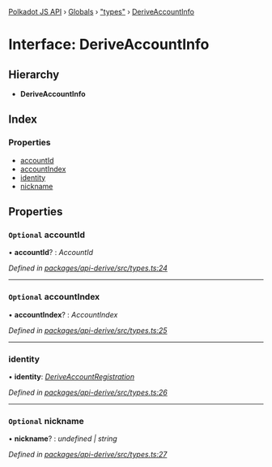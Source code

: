 [Polkadot JS API](../README.md) › [Globals](../globals.md) › ["types"](../modules/_types_.md) › [DeriveAccountInfo](_types_.deriveaccountinfo.md)

# Interface: DeriveAccountInfo

## Hierarchy

* **DeriveAccountInfo**

## Index

### Properties

* [accountId](_types_.deriveaccountinfo.md#optional-accountid)
* [accountIndex](_types_.deriveaccountinfo.md#optional-accountindex)
* [identity](_types_.deriveaccountinfo.md#identity)
* [nickname](_types_.deriveaccountinfo.md#optional-nickname)

## Properties

### `Optional` accountId

• **accountId**? : *AccountId*

*Defined in [packages/api-derive/src/types.ts:24](https://github.com/polkadot-js/api/blob/b7eeb992cd/packages/api-derive/src/types.ts#L24)*

___

### `Optional` accountIndex

• **accountIndex**? : *AccountIndex*

*Defined in [packages/api-derive/src/types.ts:25](https://github.com/polkadot-js/api/blob/b7eeb992cd/packages/api-derive/src/types.ts#L25)*

___

###  identity

• **identity**: *[DeriveAccountRegistration](_types_.deriveaccountregistration.md)*

*Defined in [packages/api-derive/src/types.ts:26](https://github.com/polkadot-js/api/blob/b7eeb992cd/packages/api-derive/src/types.ts#L26)*

___

### `Optional` nickname

• **nickname**? : *undefined | string*

*Defined in [packages/api-derive/src/types.ts:27](https://github.com/polkadot-js/api/blob/b7eeb992cd/packages/api-derive/src/types.ts#L27)*
